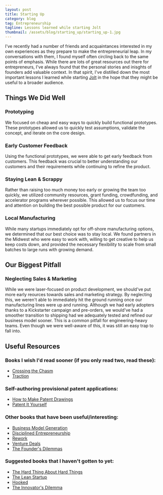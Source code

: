 ```yaml
---
layout: post
title: Starting Up
category: blog
tag: Entrepreneurship
tagline: Lessons learned while starting Jolt
thumbnail: /assets/blog/starting_up/starting_up-1.jpg
---
```


I've recently had a number of friends and acquaintances interested in my own experiences as they prepare to make the entrepreneurial leap. In my conversations with them, I found myself often circling back to the same points of emphasis. While there are lots of great resources out there for entrepreneurs, I've always found that the personal stories and inisghts of founders add valuable context. In that spirit, I've distilled down the most important lessons I learned while starting [Jolt](http:joltsensor.com) in the hope that they might be useful to a broader audience.

## Things We Did Well

### Prototyping

We focused on cheap and easy ways to quickly build functional prototypes. These prototypes allowed us to quickly test assumptions, validate the concept, and iterate on the core design.

### Early Customer Feedback

Using the functional prototypes, we were able to get early feedback from customers. This feedback was crucial to better understanding our customers and their requirements while continuing to refine the product.

### Staying Lean & Scrappy

Rather than raising too much money too early or growing the team too quickly, we utilized community resources, grant funding, crowdfunding, and accelerator programs wherever possible. This allowed us to focus our time and attention on building the best possible product for our customers.

### Local Manufacturing

While many startups immediately opt for off-shore manufacturing options, we determined that our best choice was to stay local. We found partners in the Midwest who were easy to work with, willing to get creative to help us keep costs down, and provided the necessary flexibility to scale from small batches to large runs with growing demand.

## Our Biggest Pitfall

### Neglecting Sales & Marketing

While we were laser-focused on product development, we should've put more early reources towards sales and marketing strategy. By neglecting this, we weren't able to immediately hit the ground running once our manufacturing lines were up and running. Although we had early adopters thanks to a Kickstarter campaign and pre-orders, we would've had a smoother transition to shipping had we adequately tested and refined our business model sooner. This is a common pitfall for engineering-heavy teams. Even though we were well-aware of this, it was still an easy trap to fall into.

## Useful Resources

### Books I wish I'd read sooner (if you only read two, read these):

* [Crossing the Chasm](https://www.amazon.com/Crossing-Chasm-3rd-Disruptive-Mainstream/dp/0062292986)
* [Traction](https://www.amazon.com/Traction-Startup-Achieve-Explosive-Customer/dp/1591848369)


### Self-authoring provisional patent applications:

* [How to Make Patent Drawings](https://www.amazon.com/How-Make-Patent-Drawings-Thousands/dp/1413321569)
* [Patent It Yourself](https://www.amazon.com/Patent-Yourself-Step---Step-Filing/dp/1413320449)

### Other books that have been useful/interesting:

* [Business Model Generation](https://www.amazon.com/Business-Model-Generation-Visionaries-Challengers/dp/0470876417)
* [Disciplined Entrepreneurship](https://www.amazon.com/Disciplined-Entrepreneurship-Steps-Successful-Startup/dp/1118692284)
* [Rework](https://www.amazon.com/Rework-Jason-Fried/dp/0307463745)
* [Venture Deals](https://www.amazon.com/Venture-Deals-Smarter-Lawyer-Capitalist/dp/1118443616)
* [The Founder's Dilemmas](https://www.amazon.com/Founders-Dilemmas-Anticipating-Foundation-Entrepreneurship/dp/0691158304)

### Suggested books that I haven't gotten to yet:

* [The Hard Thing About Hard Things](https://www.amazon.com/Hard-Thing-About-Things-Building/dp/0062273205)
* [The Lean Startup](https://www.amazon.com/Lean-Startup-Entrepreneurs-Continuous-Innovation/dp/0307887898)
* [Hooked](https://www.amazon.com/Hooked-How-Build-Habit-Forming-Products/dp/1591847788)
* [The Innovator's Dilemma](https://www.amazon.com/Innovators-Dilemma-Revolutionary-Change-Business/dp/0062060244)
